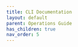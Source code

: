 ```yaml
---
title: CLI Documentation
layout: default
parent: Operations Guide
has_children: true
nav_order: 5
---
```

